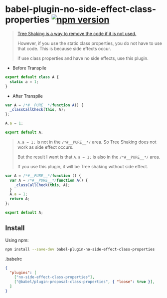 # babel-plugin-no-side-effect-class-properties [![npm version](https://badge.fury.io/js/babel-plugin-no-side-effect-class-properties.svg)](https://badge.fury.io/js/babel-plugin-no-side-effect-class-properties)

> [Tree Shaking is a way to remove the code if it is not used.](https://medium.com/naver-fe-platform/tree-shaking-in-webpack-50fa2ca446f1)
>
> However, if you use the static class properties, you do not have to use that code. This is because side effects occur.
>
> if use class properties and have no side effects, use this plugin.

* Before Transpile
```js
export default class A {
  static a = 1;
}
```
*  After Transpile
```js
var A = /*#__PURE__*/function A() {
  _classCallCheck(this, A);
};

A.a = 1;

export default A;
```
> ```A.a = 1;``` is not in the ```/*#__PURE__*/``` area. So Tree Shaking does not work as side effect occurs.
>
> But the result I want is that ```A.a = 1;``` is also in the ```/*#__PURE__*/``` area.
> 
> If you use this plugin, it will be Tree shaking without side effect.
```js
var A = /*#__PURE__*/function () {
  var A = /*#__PURE__*/function A() {
    _classCallCheck(this, A);
  }
  A.a = 1;
  return A;
};

export default A;
```


## Install

Using npm:

```sh
npm install --save-dev babel-plugin-no-side-effect-class-properties
```

.babelrc

```json
{
  "plugins": [
    ["no-side-effect-class-properties"],
    ["@babel/plugin-proposal-class-properties", { "loose": true }],
  ]
}

```
